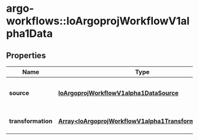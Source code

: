 # argo-workflows::IoArgoprojWorkflowV1alpha1Data

## Properties
Name | Type | Description | Notes
------------ | ------------- | ------------- | -------------
**source** | [**IoArgoprojWorkflowV1alpha1DataSource**](IoArgoprojWorkflowV1alpha1DataSource.md) | Source sources external data into a data template | 
**transformation** | [**Array&lt;IoArgoprojWorkflowV1alpha1TransformationStep&gt;**](IoArgoprojWorkflowV1alpha1TransformationStep.md) | Transformation applies a set of transformations | 


